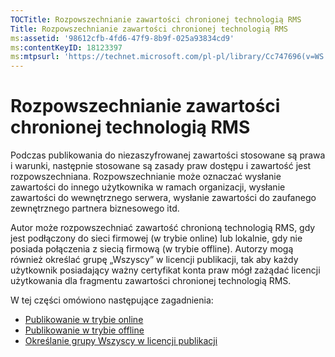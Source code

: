 ```yaml
---
TOCTitle: Rozpowszechnianie zawartości chronionej technologią RMS
Title: Rozpowszechnianie zawartości chronionej technologią RMS
ms:assetid: '98612cfb-4fd6-47f9-8b9f-025a93834cd9'
ms:contentKeyID: 18123397
ms:mtpsurl: 'https://technet.microsoft.com/pl-pl/library/Cc747696(v=WS.10)'
---
```


Rozpowszechnianie zawartości chronionej technologią RMS
=======================================================

Podczas publikowania do niezaszyfrowanej zawartości stosowane są prawa i warunki, następnie stosowane są zasady praw dostępu i zawartość jest rozpowszechniana. Rozpowszechnianie może oznaczać wysłanie zawartości do innego użytkownika w ramach organizacji, wysłanie zawartości do wewnętrznego serwera, wysłanie zawartości do zaufanego zewnętrznego partnera biznesowego itd.

Autor może rozpowszechniać zawartość chronioną technologią RMS, gdy jest podłączony do sieci firmowej (w trybie online) lub lokalnie, gdy nie posiada połączenia z siecią firmową (w trybie offline). Autorzy mogą również określać grupę „Wszyscy” w licencji publikacji, tak aby każdy użytkownik posiadający ważny certyfikat konta praw mógł zażądać licencji użytkowania dla fragmentu zawartości chronionej technologią RMS.

W tej części omówiono następujące zagadnienia:

-   [Publikowanie w trybie online](https://technet.microsoft.com/962c4e83-cf34-4c61-9589-31d24b0299fb)
-   [Publikowanie w trybie offline](https://technet.microsoft.com/f6384ed2-f917-442e-aa63-c1394a1c4d06)
-   [Określanie grupy Wszyscy w licencji publikacji](https://technet.microsoft.com/86f1db8b-5cbc-4c0c-955d-810c20375758)
